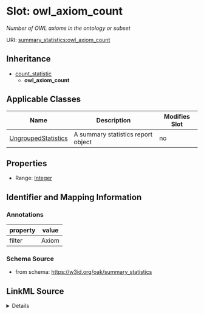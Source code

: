 

# Slot: owl_axiom_count


_Number of OWL axioms in the ontology or subset_



URI: [summary_statistics:owl_axiom_count](https://w3id.org/oaklib/summary_statistics.owl_axiom_count)




## Inheritance

* [count_statistic](count_statistic.md)
    * **owl_axiom_count**






## Applicable Classes

| Name | Description | Modifies Slot |
| --- | --- | --- |
| [UngroupedStatistics](UngroupedStatistics.md) | A summary statistics report object |  no  |







## Properties

* Range: [Integer](Integer.md)





## Identifier and Mapping Information





### Annotations

| property | value |
| --- | --- |
| filter | Axiom |



### Schema Source


* from schema: https://w3id.org/oak/summary_statistics




## LinkML Source

<details>
```yaml
name: owl_axiom_count
annotations:
  filter:
    tag: filter
    value: Axiom
description: Number of OWL axioms in the ontology or subset
from_schema: https://w3id.org/oak/summary_statistics
rank: 1000
is_a: count_statistic
alias: owl_axiom_count
owner: UngroupedStatistics
domain_of:
- UngroupedStatistics
slot_group: owl_statistic_group
range: integer

```
</details>